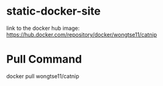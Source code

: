 # static-docker-site
link to the docker hub image:
https://hub.docker.com/repository/docker/wongtse11/catnip

# Pull Command
docker pull wongtse11/catnip
